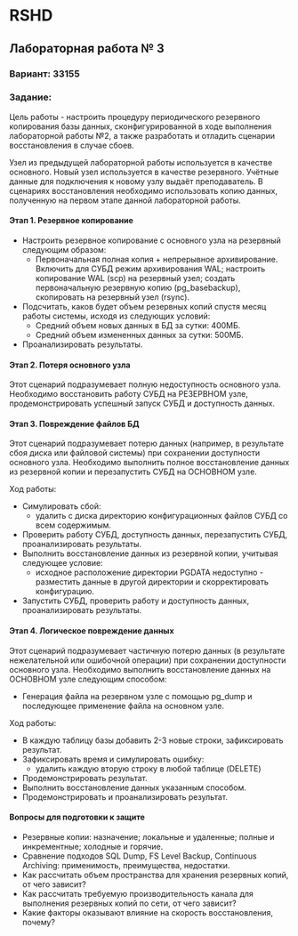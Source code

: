 # RSHD
## Лабораторная работа № 3
### Вариант: 33155

### Задание: 
Цель работы - настроить процедуру периодического резервного копирования базы данных, сконфигурированной в ходе выполнения лабораторной работы №2, а также разработать и отладить сценарии восстановления в случае сбоев.

Узел из предыдущей лабораторной работы используется в качестве основного. Новый узел используется в качестве резервного. Учётные данные для подключения к новому узлу выдаёт преподаватель. В сценариях восстановления необходимо использовать копию данных, полученную на первом этапе данной лабораторной работы.

#### Этап 1. Резервное копирование
- Настроить резервное копирование с основного узла на резервный следующим образом:
  - Первоначальная полная копия + непрерывное архивирование. Включить для СУБД режим архивирования WAL; настроить копирование WAL (scp) на резервный узел; создать первоначальную резервную копию (pg_basebackup), скопировать на резервный узел (rsync).
- Подсчитать, каков будет объем резервных копий спустя месяц работы системы, исходя из следующих условий:
  - Средний объем новых данных в БД за сутки: 400МБ.
  - Средний объем измененных данных за сутки: 500МБ.
- Проанализировать результаты.
#### Этап 2. Потеря основного узла

Этот сценарий подразумевает полную недоступность основного узла. Необходимо восстановить работу СУБД на РЕЗЕРВНОМ узле, продемонстрировать успешный запуск СУБД и доступность данных.

#### Этап 3. Повреждение файлов БД
Этот сценарий подразумевает потерю данных (например, в результате сбоя диска или файловой системы) при сохранении доступности основного узла. Необходимо выполнить полное восстановление данных из резервной копии и перезапустить СУБД на ОСНОВНОМ узле.

Ход работы:

- Симулировать сбой:
  - удалить с диска директорию конфигурационных файлов СУБД со всем содержимым.
- Проверить работу СУБД, доступность данных, перезапустить СУБД, проанализировать результаты.
- Выполнить восстановление данных из резервной копии, учитывая следующее условие:
  - исходное расположение директории PGDATA недоступно - разместить данные в другой директории и скорректировать конфигурацию.
- Запустить СУБД, проверить работу и доступность данных, проанализировать результаты.

#### Этап 4. Логическое повреждение данных
Этот сценарий подразумевает частичную потерю данных (в результате нежелательной или ошибочной операции) при сохранении доступности основного узла. Необходимо выполнить восстановление данных на ОСНОВНОМ узле следующим способом:

- Генерация файла на резервном узле с помощью pg_dump и последующее применение файла на основном узле.

Ход работы:

- В каждую таблицу базы добавить 2-3 новые строки, зафиксировать результат.
- Зафиксировать время и симулировать ошибку:
  - удалить каждую вторую строку в любой таблице (DELETE)
- Продемонстрировать результат.
- Выполнить восстановление данных указанным способом.
- Продемонстрировать и проанализировать результат.

#### Вопросы для подготовки к защите
- Резервные копии: назначение; локальные и удаленные; полные и инкрементные; холодные и горячие.
- Сравнение подходов SQL Dump, FS Level Backup, Continuous Archiving: применимость, преимущества, недостатки.
- Как рассчитать объем пространства для хранения резервных копий, от чего зависит?
- Как рассчитать требуемую производительность канала для выполнения резервных копий по сети, от чего зависит?
- Какие факторы оказывают влияние на скорость восстановления, почему?
  

